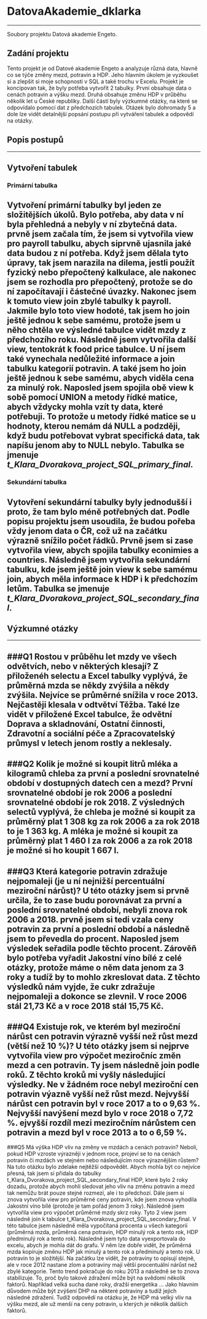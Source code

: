 # DatovaAkademie_dklarka

---
Soubory projektu Datová akademie Engeto.

## Zadání projektu
Tento projekt je od Datové akademie Engeto a analyzuje různá data, hlavně co se týče změny mezd, potravin a HDP. Jeho hlavním úkolem je vyzkoušet si a zlepšit si moje schopnosti v SQL a také trochu v Excelu. 
Projekt je koncipovan tak, že byly potřeba vytvořit 2 tabulky. První obsahuje data o cenách potravin a výšku mezd. Druhá obsahuje změnu HDP v průběhu několik let u České republiky. Další částí byly výzkumné otázky, na které se 
odpovídalo pomocí dat z předchozích tabulek. Otázek bylo dohromady 5 a dole lze vidět detalnější popsání postupu při vytváření tabulek a odpovědí na otázky.

## Popis postupů
---
## Vytvoření tabulek

### Primární tabulka
Vytvoření primární tabulky byl jeden ze složitějších úkolů. Bylo potřeba, aby data v ní byla přehledná a nebyly v ní zbytečná data. prvně jsem začala tím, že jsem si vytvořila view pro payroll tabulku, abych siprvně ujasnila jaké data budou z ní potřeba.
Když jsem dělala tyto úpravy, tak jsem narazila na dilema, jestli použít fyzický nebo přepočtený kalkulace, ale nakonec jsem se rozhodla pro přepočtený, protože se do ní započítavají i částečné úvazky. Nakonec jsem k tomuto view join zbylé tabulky k payroll.
Jakmile bylo toto view hodoté, tak jsem ho join ještě jednou k sebe samému, protože jsem u něho chtěla ve výsledné tabulce vidět mzdy z předchozího roku. Následně jsem vytvořila další view, tentokrát k food price tabulce. U ní jsem také vynechala nedůležité 
informace a join tabulku kategorií potravin. A také jsem ho join ještě jednou k sebe samému, abych viděla cena za minulý rok. Naposled jsem spojila obě view k sobě pomocí UNION a metody řídké matice, abych vždycky mohla vzít ty data, které potřebuji.
To protože u metody řídké matice se u hodnoty, kterou nemám dá NULL a podzději, když budu potřebovat vybrat specifická data, tak napíšu jenom aby to NULL nebylo. Tabulka se jmenuje *t_Klara_Dvorakova_project_SQL_primary_final*.
---
### Sekundární tabulka
Vytovření sekundární tabulky byly jednodušší i proto, že tam bylo méně potřebných dat. Podle popisu projektu jsem usoudila, že budou pořeba vždy jenom data o ČR, což už na začátku výrazně snížilo počet řádků. Prvně jsem si zase vytvořila view, abych spojila
tabulky econimies a countries. Následně jsem vytvořila sekundární tabulku, kde jsem ještě join view k sebe samému join, abych měla informace k HDP i k předchozím letům. Tabulka se jmenuje *t_Klara_Dvorakova_project_SQL_secondary_final*.
---
## Výzkumné otázky
---
###Q1 Rostou v průběhu let mzdy ve všech odvětvích, nebo v některých klesají? 
Z přiloženéh selectu a Excel tabulky vyplývá, že průměrná mzda se někdy zvýšila a někdy zvýšila. Nejvíce se průměrné snížila v roce 2013. Nejčastěji klesala v odtvětví Těžba. Také lze vidět v přiložené Excel tabulce, že odvětní
Doprava a skladnování, Ostatní činnosti, Zdravotní a sociální péče a Zpracovatelský průmysl v letech jenom rostly a neklesaly.
---
###Q2 Kolik je možné si koupit litrů mléka a kilogramů chleba za první a poslední srovnatelné období v dostupných datech cen a mezd?
První srovnatelné období je rok 2006 a poslední srovnatelné období je rok 2018. Z výsledných selectů vyplývá, že chleba je možné si koupit za průměrný plat 1 308 kg za rok 2006 a za rok 2018 to je 1 363 kg. 
A mléka je možné si koupit za průměrný plat 1 460 l za rok 2006 a za rok 2018 je možné si ho koupit 1 667 l.
---
###Q3 Která kategorie potravin zdražuje nejpomaleji (je u ní nejnižší percentuální meziroční nárůst)?
U této otázky jsem si prvně určila, že to zase budu porovnávat za první a poslední srovnatelné období, nebyli znova rok 2006 a 2018. prvně jsem si tedi vzala ceny potravin za první a poslední období a následně jsem to převedla do procent. 
Naposled jsem výsledek seřadila podle těchto procent. Zárověň bylo potřeba vyřadit Jakostní víno bílé z celé otázky, protože máme o něm data jenom za 3 roky a tudíž by to mohlo zkreslovat data. Z těchto výsledků nám vyjde, že cukr zdražuje nejpomaleji a dokonce se zlevnil.
V roce 2006 stál 21,73 Kč a v roce 2018 stál 15,75 Kč.
---
###Q4 Existuje rok, ve kterém byl meziroční nárůst cen potravin výrazně vyšší než růst mezd (větší než 10 %)?
U této otázky jsem si nejprve vytvořila view pro výpočet meziročníc změn mezd a cen potravin. Ty jsem následně join podle roků. Z těchto kroků mi vyšly následující výsledky. Ne v žádném roce nebyl meziroční cen potravin výazně vyšší než růst mezd. 
Nejvyšší nárůst cen potravin byl v roce 2017 a to o 9,63 %. Nejvyšší navýšení mezd bylo v roce 2018 o 7,72 %. ejvyšší rozdíl mezi meziročním nárůstem cen potravin a mezd byl v roce 2013 a to o 6,59 %.
---
###Q5 Má výška HDP vliv na změny ve mzdách a cenách potravin? Neboli, pokud HDP vzroste výrazněji v jednom roce, projeví se to na cenách potravin či mzdách ve stejném nebo následujícím roce výraznějším růstem?
Na tuto otázku bylo zdelake nejtěžší odpovědět. Abych mohla být co nejvíce přesná, tak jsem si přidala do tabulky t_Klara_Dvorakova_project_SQL_secondary_final HDP, které bylo 2 roky dozadu, protože abych mohli sledovat jeho vliv na změnu potravin a mezd
tak nemůžu brát pouze stejné rozmezí, ale i to předchozí. Dále jsem si znova vytvořila view pro průměrné ceny potravin, kde jsem znova vyhodila Jakostní víno bílé (protože je tam pořád jenom 3 roky). Následně jsem vytvořila view pro výpočet průměrné mzdy skrz roky.
Tyto 2 view jsem následně join k tabulce t_Klara_Dvorakova_project_SQL_secondary_final. V této tabulce jsem následně měla vypočítaná procenta u všech kategorií (průměrná mzda, průměrná cena potravin, HDP minulý rok a tento rok, HDP předminulý rok a tento rok).
Následně jsem tyto data vyexportovala do excelu, abych je mohla dát do grafu. V něm lze dobře vidět, že průměrná mzda kopíruje změnu HDP jak minulý a tento rok a předminulý a tento rok. U potravin to je složitější. 
Na začátku lze vidět, že potraviny to opisují stejně, ale v roce 2012 nastane zlom a potraviny mají větší procentuální nárůst než zbylé kategorie. Tento trend pokračuje do roku 2013 a následně se to znova stabilizuje. To, proč bylo takové zdražení může být na svědomí
několik faktorů. Například velká sucha dané roky, dražší energetika ... Jako hlavním důvodem může být zvýšení DHP na některé potraviny a tudíž jejich následné zdražení. Tudíž odpovědí na otázku je, že HDP má velký vliv na výšku mezd, ale už menší na ceny potravin, u
kterých je několik dalších faktorů.